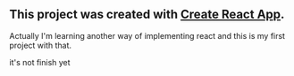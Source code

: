## This project was created with [Create React App](https://github.com/facebook/create-react-app).

Actually I'm learning another way of implementing react and this is my first project with that.

it's not finish yet
